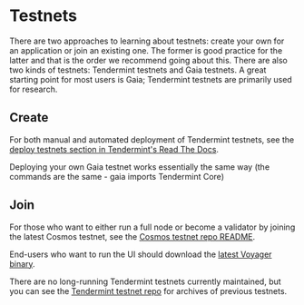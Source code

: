 # Testnets

There are two approaches to learning about testnets: create your own for
an application or join an existing one. The former is good practice for
the latter and that is the order we recommend going about this. There
are also two kinds of testnets: Tendermint testnets and Gaia testnets. A
great starting point for most users is Gaia; Tendermint testnets are
primarily used for research.

## Create

For both manual and automated deployment of Tendermint testnets, see the
[deploy testnets section in Tendermint's Read The
Docs](http://tendermint.readthedocs.io/en/master/deploy-testnets.html).

Deploying your own Gaia testnet works essentially the same way (the
commands are the same - gaia imports Tendermint Core)

## Join

For those who want to either run a full node or become a validator by
joining the latest Cosmos testnet, see the [Cosmos testnet repo
README](https://github.com/cosmos/testnets/blob/master/README.md).

End-users who want to run the UI should download the [latest Voyager
binary](https://github.com/cosmos/voyager/releases).

There are no long-running Tendermint testnets currently maintained, but
you can see the [Tendermint testnet repo](https://github.com/tendermint/testnets)
for archives of previous testnets.
